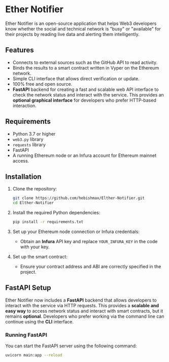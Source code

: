 # Ether Notifier
Ether Notifier is an open-source application that helps Web3 developers know whether the social and technical network is "busy" or "available" for their projects by reading live data and alerting them intelligently.

## Features
- Connects to external sources such as the GitHub API to read activity.
- Binds the results to a smart contract written in Vyper on the Ethereum network.
- Simple CLI interface that allows direct verification or update.
- 100% free and open source.
- **FastAPI** backend for creating a fast and scalable web API interface to check the network status and interact with the service. This provides an **optional graphical interface** for developers who prefer HTTP-based interaction.

## Requirements
- Python 3.7 or higher
- `web3.py` library
- `requests` library
- FastAPI
- A running Ethereum node or an Infura account for Ethereum mainnet access.

## Installation
1. Clone the repository:
    ```bash
    git clone https://github.com/hebishmax/Elther-Notifier.git
    cd Elther-Notifier
    ```

2. Install the required Python dependencies:
    ```bash
    pip install -r requirements.txt
    ```

3. Set up your Ethereum node connection or Infura credentials:
    - Obtain an **Infura** API key and replace `YOUR_INFURA_KEY` in the code with your key.

4. Set up the smart contract:
    - Ensure your contract address and ABI are correctly specified in the project.

## FastAPI Setup
Ether Notifier now includes a **FastAPI** backend that allows developers to interact with the service via HTTP requests. This provides a **scalable and easy way** to access network status and interact with smart contracts, but it remains **optional**. Developers who prefer working via the command line can continue using the **CLI** interface.

### Running FastAPI
You can start the FastAPI server using the following command:

```bash
uvicorn main:app --reload
